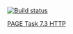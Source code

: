 [![Build status](https://ci.appveyor.com/api/projects/status/k8fu4jw74ycu3hc6?svg=true)](https://ci.appveyor.com/project/DiRover/ahj-homework-http-7-2)




[PAGE Task 7.3 HTTP](https://dirover.github.io/ahj-homework-http-7.2/)